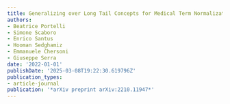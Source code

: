 ```yaml
---
title: Generalizing over Long Tail Concepts for Medical Term Normalization
authors:
- Beatrice Portelli
- Simone Scaboro
- Enrico Santus
- Hooman Sedghamiz
- Emmanuele Chersoni
- Giuseppe Serra
date: '2022-01-01'
publishDate: '2025-03-08T19:22:30.619796Z'
publication_types:
- article-journal
publication: '*arXiv preprint arXiv:2210.11947*'
---
```

